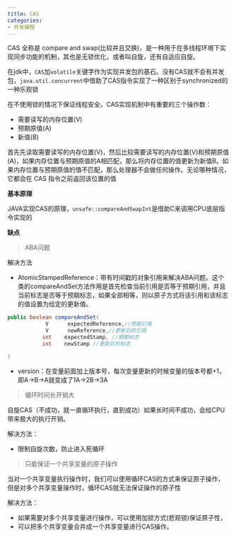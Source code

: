 ```yaml
---
title: CAS
categories: 
- 并发编程
---
```


CAS 全称是 compare and swap(比较并且交换)，是一种用于在多线程环境下实现同步功能的机制，其也是无锁优化，或者叫自旋，还有自适应自旋。

在jdk中，`CAS`加`volatile`关键字作为实现并发包的基石。没有CAS就不会有并发包，`java.util.concurrent`中借助了CAS指令实现了一种区别于synchronized的一种乐观锁

在不使用锁的情况下保证线程安全，CAS实现机制中有重要的三个操作数：

- 需要读写的内存位置(V)
- 预期原值(A)
- 新值(B)

首先先读取需要读写的内存位置(V)，然后比较需要读写的内存位置(V)和预期原值(A)，如果内存位置与预期原值的A相匹配，那么将内存位置的值更新为新值B。如果内存位置与预期原值的值不匹配，那么处理器不会做任何操作。无论哪种情况，它都会在 CAS 指令之前返回该位置的值

**基本原理**

JAVA实现CAS的原理，`unsafe::compareAndSwapInt`是借助C来调用CPU底层指令实现的

**缺点**

> ABA问题

解决方法

- AtomicStampedReference：带有时间戳的对象引用来解决ABA问题。这个类的compareAndSet方法作用是首先检查当前引用是否等于预期引用，并且当前标志是否等于预期标志，如果全部相等，则以原子方式将该引用和该标志的值设置为给定的更新值。

```java
public boolean compareAndSet(
            V      expectedReference,//预期引用
            V      newReference,//更新后的引用
           int    expectedStamp, //预期标志
           int    newStamp //更新后的标志

)
```

- version：在变量前面加上版本号，每次变量更新的时候变量的版本号都+1，即A->B->A就变成了1A->2B->3A

> 循环时间长开销大

自旋CAS（不成功，就一直循环执行，直到成功）如果长时间不成功，会给CPU带来极大的执行开销。

解决方法：

- 限制自旋次数，防止进入死循环

> 只能保证一个共享变量的原子操作

当对一个共享变量执行操作时，我们可以使用循环CAS的方式来保证原子操作，但是对多个共享变量操作时，循环CAS就无法保证操作的原子性

解决方法：

- 如果需要对多个共享变量进行操作，可以使用加锁方式(悲观锁)保证原子性，
- 可以把多个共享变量合并成一个共享变量进行CAS操作。